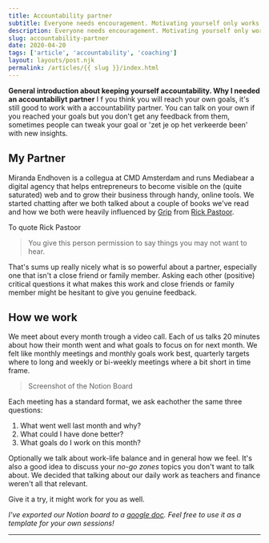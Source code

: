 ```yaml
---
title: Accountability partner
subtitle: Everyone needs encouragement. Motivating yourself only works to a certain extent. A accountability partner ecncourages you to get more out of yourself.
description: Everyone needs encouragement. Motivating yourself only works to a certain extent. A accountability partner encourages you to get more out of yourself.
slug: accountability-partner
date: 2020-04-20
tags: ['article', 'accountability', 'coaching']
layout: layouts/post.njk
permalink: /articles/{{ slug }}/index.html
---
```


**General introduction about keeping yourself accountability. Why I needed an accountabiliyt partner** I f you think you will reach your own goals, it's still good to work with a accountability partner. You can talk on your own if you reached your goals but you don't get any feedback from them, sometimes people can tweak your goal or 'zet je op het verkeerde been' with new insights.

## My Partner

Miranda Endhoven is a collegua at CMD Amsterdam and runs Mediabear a digital agency that helps entrepreneurs to become visible on the (quite saturated) web and to grow their business through handy, online tools. We started chatting after we both talked about a couple of books we've read and how we both were heavily influenced by [Grip][grip] from [Rick Pastoor][rick].

To quote Rick Pastoor

> You give this person permission to say things you may not want to hear.

That's sums up really nicely what is so powerful about a partner, especially one that isn't a close friend or family member. Asking each other (positive) critical questions it what makes this work and close friends or family member might be hesitant to give you genuine feedback.

## How we work
We meet about every month trough a video call. Each of us talks 20 minutes about how their month went and what goals to focus on for next month. We felt like monthly meetings and monthly goals work best, quarterly targets where to long and weekly or bi-weekly meetings where a bit short in time frame. 

> Screenshot of the Notion Board

Each meeting has a standard format, we ask eachother the same three questions:

1. What went well last month and why?
2. What could I have done better?
3. What goals do I work on this month?

Optionally we talk about work-life balance and in general how we feel. It's also a good idea to discuss your _no-go zones_ topics you don't want to talk about. We decided that talking about our daily work as teachers and finance weren't all that relevant. 

Give it a try, it might work for you as well.

_I've exported our Notion board to a [google doc][doc]. Feel free to use it as a template for your own sessions!_

---

[rick]: https://rickpastoor.com/userguide
[grip]: https://gripboek.nl/
[doc]: https://docs.google.com/document/d/1D-syJFCqnrqGqnirs6nAec_Dkaxq4_0PnPcPQimDe7E/edit?usp=sharing
